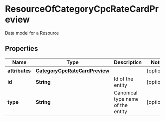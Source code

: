 

# ResourceOfCategoryCpcRateCardPreview

Data model for a Resource

## Properties

Name | Type | Description | Notes
------------ | ------------- | ------------- | -------------
**attributes** | [**CategoryCpcRateCardPreview**](CategoryCpcRateCardPreview.md) |  |  [optional]
**id** | **String** | Id of the entity |  [optional]
**type** | **String** | Canonical type name of the entity |  [optional]



